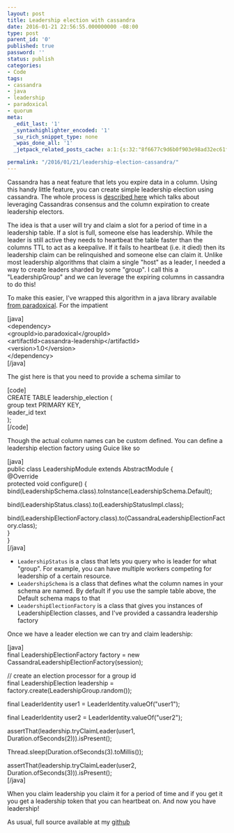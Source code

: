```yaml
---
layout: post
title: Leadership election with cassandra
date: 2016-01-21 22:56:55.000000000 -08:00
type: post
parent_id: '0'
published: true
password: ''
status: publish
categories:
- Code
tags:
- cassandra
- java
- leadership
- paradoxical
- quorum
meta:
  _edit_last: '1'
  _syntaxhighlighter_encoded: '1'
  _su_rich_snippet_type: none
  _wpas_done_all: '1'
  _jetpack_related_posts_cache: a:1:{s:32:"8f6677c9d6b0f903e98ad32ec61f8deb";a:2:{s:7:"expires";i:1560857090;s:7:"payload";a:3:{i:0;a:1:{s:2:"id";i:4800;}i:1;a:1:{s:2:"id";i:4750;}i:2;a:1:{s:2:"id";i:4783;}}}}

permalink: "/2016/01/21/leadership-election-cassandra/"
---
```

Cassandra has a neat feature that lets you expire data in a column. Using this handy little feature, you can create simple leadership election using cassandra. The whole process is [described here](http://www.datastax.com/dev/blog/consensus-on-cassandra) which talks about leveraging Cassandras consensus and the column expiration to create leadership electors.

The idea is that a user will try and claim a slot for a period of time in a leadership table. If a slot is full, someone else has leadership. While the leader is still active they needs to heartbeat the table faster than the columns TTL to act as a keepalive. If it fails to heartbeat (i.e. it died) then its leadership claim can be relinquished and someone else can claim it. Unlike most leadership algorithms that claim a single "host" as a leader, I needed a way to create leaders sharded by some "group". I call this a "LeadershipGroup" and we can leverage the expiring columns in cassandra to do this!

To make this easier, I've wrapped this algorithm in a java library available [from paradoxical](https://github.com/paradoxical-io/cassandra.leadership). For the impatient

[java]  
\<dependency\>  
 \<groupId\>io.paradoxical\</groupId\>  
 \<artifactId\>cassandra-leadership\</artifactId\>  
 \<version\>1.0\</version\>  
\</dependency\>  
[/java]

The gist here is that you need to provide a schema similar to

[code]  
CREATE TABLE leadership\_election (  
 group text PRIMARY KEY,  
 leader\_id text  
);  
[/code]

Though the actual column names can be custom defined. You can define a leadership election factory using Guice like so

[java]  
public class LeadershipModule extends AbstractModule {  
 @Override  
 protected void configure() {  
 bind(LeadershipSchema.class).toInstance(LeadershipSchema.Default);

bind(LeadershipStatus.class).to(LeadershipStatusImpl.class);

bind(LeadershipElectionFactory.class).to(CassandraLeadershipElectionFactory.class);  
 }  
}  
[/java]

- `LeadershipStatus` is a class that lets you query who is leader for what "group". For example, you can have multiple workers competing for leadership of a certain resource. 
- `LeadershipSchema` is a class that defines what the column names in your schema are named. By default if you use the sample table above, the Default schema maps to that
- `LeadershipElectionFactory` is a class that gives you instances of LeadershipElection classes, and I've provided a cassandra leadership factory

Once we have a leader election we can try and claim leadership:

[java]  
final LeadershipElectionFactory factory = new CassandraLeadershipElectionFactory(session);

// create an election processor for a group id  
final LeadershipElection leadership = factory.create(LeadershipGroup.random());

final LeaderIdentity user1 = LeaderIdentity.valueOf("user1");

final LeaderIdentity user2 = LeaderIdentity.valueOf("user2");

assertThat(leadership.tryClaimLeader(user1, Duration.ofSeconds(2))).isPresent();

Thread.sleep(Duration.ofSeconds(3).toMillis());

assertThat(leadership.tryClaimLeader(user2, Duration.ofSeconds(3))).isPresent();  
[/java]

When you claim leadership you claim it for a period of time and if you get it you get a leadership token that you can heartbeat on. And now you have leadership!

As usual, full source available at my [github](https://github.com/paradoxical-io/cassandra.leadership)

